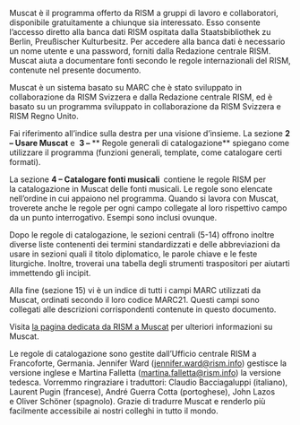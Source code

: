 Muscat è il programma offerto da RISM a gruppi di lavoro e collaboratori, disponibile gratuitamente a chiunque sia interessato. Esso consente l’accesso diretto alla banca dati RISM ospitata dalla Staatsbibliothek zu Berlin, Preußischer Kulturbesitz. Per accedere alla banca dati è necessario un nome utente e una password, forniti dalla Redazione centrale RISM. Muscat aiuta a documentare fonti secondo le regole internazionali del RISM, contenute nel presente documento.

Muscat è un sistema basato su MARC che è stato sviluppato in collaborazione da RISM Svizzera e dalla Redazione centrale RISM, ed è basato su un programma sviluppato in collaborazione da RISM Svizzera e RISM Regno Unito.

Fai riferimento all’indice sulla destra per una visione d’insieme. La sezione **2 – Usare Muscat** e&nbsp; **3 –&nbsp;**** Regole generali di catalogazione**&nbsp;spiegano come utilizzare il programma (funzioni generali, template, come catalogare certi formati).

La sezione **4 – Catalogare fonti musicali&nbsp;** contiene le regole RISM per la&nbsp;catalogazione in Muscat&nbsp;delle fonti musicali. Le regole sono elencate nell’ordine in cui appaiono nel programma. Quando si lavora con Muscat, troverete anche le regole per ogni campo collegate al loro rispettivo campo da un punto interrogativo. Esempi sono inclusi ovunque.&nbsp;

Dopo le regole di catalogazione, le sezioni centrali (5-14) offrono inoltre diverse liste contenenti dei termini standardizzati e delle abbreviazioni da usare in sezioni quali il titolo diplomatico, le parole chiave e le feste liturgiche. Inoltre, troverai una tabella degli strumenti traspositori per aiutarti immettendo gli incipit.

Alla fine (sezione 15) vi è un indice di tutti i campi MARC utilizzati da Muscat, ordinati secondo il loro codice MARC21. Questi campi sono collegati alle descrizioni corrispondenti contenute in questo documento.

Visita [la pagina dedicata da RISM a Muscat](http://www.rism.info/en/community/muscat.html) per ulteriori informazioni su Muscat.

Le regole di catalogazione sono gestite dall’Ufficio centrale RISM a Francoforte, Germania. Jennifer Ward (jennifer.ward@rism.info) gestisce la versione inglese e Martina Falletta (martina.falletta@rism.info) la versione tedesca. Vorremmo ringraziare i traduttori: Claudio Bacciagaluppi (italiano), Laurent Pugin (francese), André Guerra Cotta (portoghese), John Lazos e&nbsp;Oliver Schöner (spagnolo). Grazie di tradurre Muscat e renderlo più facilmente accessibile ai nostri colleghi in tutto il mondo.